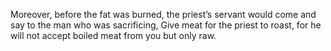Moreover, before the fat was burned, the priest’s servant would come and say to the man who was sacrificing, Give meat for the priest to roast, for he will not accept boiled meat from you but only raw.

